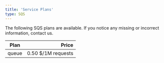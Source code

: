 ```yaml
---
title: 'Service Plans'
type: SQS
---
```


The following SQS plans are available. If you notice any missing or incorrect information, contact us.

| Plan        | Price              |
|-------------|-------------------:|
| queue       | 0.50 $/1M requests |

